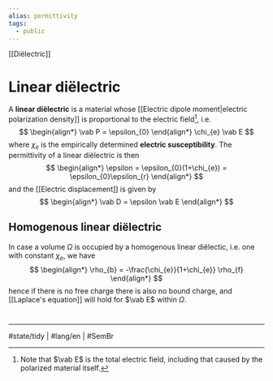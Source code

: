 ```yaml
---
alias: permittivity
tags:
  - public
---
```

[[Diëlectric]]
# Linear diëlectric

A **linear diëlectric** is a material whose [[Electric dipole moment|electric polarization density]] is proportional to the electric field[^E], i.e.
$$
\begin{align*}
\vab P = \epsilon_{0}
\end{align*} \chi_{e} \vab E
$$
where $\chi_{e}$ is the empirically determined **electric susceptibility**.
The permittivity of a linear diëlectric is then
$$
\begin{align*}
\epsilon = \epsilon_{0}(1+\chi_{e}) = \epsilon_{0}\epsilon_{r}
\end{align*}
$$
and the [[Electric displacement]] is given by
$$
\begin{align*}
\vab D = \epsilon \vab E
\end{align*}
$$

  [^E]: Note that $\vab E$ is the total electric field, including that caused by the polarized material itself.
## Homogenous linear diëlectric

In case a volume $\Omega$ is occupied by a homogenous linear diëlectic, i.e. one with constant $\chi_{e}$, we have
$$
\begin{align*}
\rho_{b} = -\frac{\chi_{e}}{1+\chi_{e}} \rho_{f}
\end{align*}
$$
hence if there is no free charge there is also no bound charge, and [[Laplace's equation]] will hold for $\vab E$ within $\Omega$.

#
---
#state/tidy | #lang/en | #SemBr

